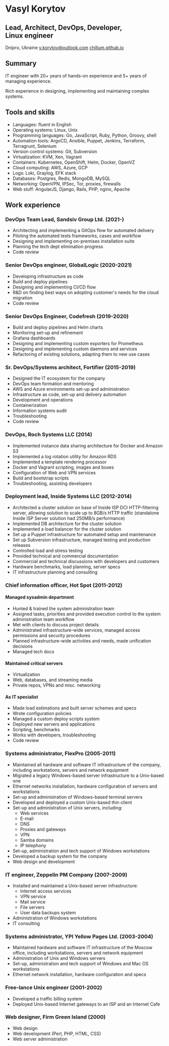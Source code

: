 # Vasyl Korytov

## Lead, Architect, DevOps, Developer, Linux&nbsp;engineer

Dnipro, Ukraine
<span class="right">[v.korytov@outlook.com](mailto:v.korytov@outlook.com)</span>
<span class="right">[chillum.github.io](https://chillum.github.io)</span>

Summary
-------

IT engineer with 20+ years of hands-on experience and 5+ years of managing experience.

Rich experience in designing, implementing and maintaining complex systems.


Tools and skills
----------------

* Languages: fluent in English
* Operating systems: Linux, Unix
* Programming languages: Go, JavaScript, Ruby, Python, Groovy, shell
* Automation tools: ArgoCD, Ansible, Puppet, Jenkins, Terraform, Terragrunt, Selenium
* Version control systems: Git, Subversion
* Virtualization: KVM, Xen, Vagrant
* Containers: Kubernetes, OpenShift, Helm, Docker, OpenVZ
* Cloud computing: AWS, Azure, GCP
* Logs: Loki, Graylog, EFK stack
* Databases: Postgres, Redis, MongoDB, MySQL
* Networking: OpenVPN, IPSec, Tor, proxies, firewalls
* Web stuff: AngularJS, Django, Rails, PHP, nginx, Apache


Work experience
---------------

### DevOps Team Lead, Sandsiv Group Ltd. (2021-)

* Architecting and implementing a GitOps flow for automated delivery
* Piloting the automated tests frameworks, cases and workflow
* Designing and implementing on-premises installation suite
* Planning the tech dept elimination progress
* Code review


### Senior DevOps engineer, GlobalLogic (2020-2021)

* Developing infrastructure as code
* Build and deploy pipelines
* Designing and implementing CI/CD flow
* R&D on finding best ways on adopting customer's needs for the cloud migration
* Code review


### Senior DevOps Engineer, Codefresh (2019-2020)

* Build and deploy pipelines and Helm charts
* Monitoring set-up and refinement
* Grafana dashboards
* Designing and implementing custom exporters for Prometheus
* Designing and implementing custom daemons and services
* Refactoring of existing solutions, adapting them to new use cases


### Sr. DevOps/Systems architect, Fortifier (2015-2019)

* Designed the IT ecosystem for the company
* DevOps team formation and mentoring
* AWS and Azure environments set-up and administration
* Infrastructure as code, set-up and delivery automation
* Development and operations
* Containerization
* Information systems audit
* Troubleshooting
* Code review


### DevOps, Roch Systems LLC (2014)

* Implemented instance data sharing architecture for Docker and Amazon S3
* Implemented a log rotation utility for Amazon RDS
* Implemented a template rendering processor
* Docker and Vagrant scripting, images and boxes
* Configuration of Web and VPN services
* Build and bootstrap scripts
* Troubleshooting, assisting developers


### Deployment lead, Inside Systems LLC (2012-2014)

* Architected a cluster solution on base of Inside ISP DCI
  HTTP-filtering server, allowing solution to scale up to 8GB/s HTTP
  traffic (standalone Inside ISP Server solution had 250MB/s
  performance)
* Implemented DB architecture for the cluster solution
* Implemented a load balancer for the cluster solution
* Set up a Puppet infrastructure for automated setup and maintenance
* Set up Subversion infrastructure, managed testing and production releases
* Controlled load and stress testing
* Provided technical and commercial documentation
* Commercial and technical discussions with developers and customers
* Hardware benchmarks, load planning, server specs
* IT infrastructure planning and consulting


### Chief information officer, Hot Spot (2011-2012)

#### Managed sysadmin department
* Hunted & trained the system administration team
* Assigned tasks, priorities and provided execution control to the
  system administration team workflow
* Met with clients to discuss project details
* Administrated infrastructure-wide services, managed access
  permissions and security procedures
* Planned infrastructure-wide activities and needs, made unification decisions
* Managed tech docs

#### Maintained critical servers
* Virtualization
* Web, databases, and streaming media
* Private repos, VPNs and misc. networking

#### As IT specialist
* Made load estimations and built server schemes and specs
* Wrote configuration policies
* Managed a custom deploy scripts system
* Deployed new servers and applications
* Scripting, benchmarks
* Works with developers, troubleshooting
* Code review


### Systems administrator, FlexPro (2005-2011)

* Maintained all hardware and software IT infrastructure of the
  company, including workstations, servers and network equipment
* Migrated a legacy Windows-based server infrastructure to a Unix-based one
* Ethernet networks installation, hardware configuration of servers and workstations
* Set-up and administration of Windows-based terminal servers
* Developed and deployed a custom Unix-based thin client
* Set-up and administration of Unix servers, including:
  * Web services
  * E-mail
  * DNS
  * Proxies and gateways
  * VPN
  * Samba domains
  * IP telephony
* Set-up, administration and tech support of Windows workstations
* Developed a backup system for the company
* Web design and development


### IT engineer, Zeppelin PM Company (2007-2009)

* Installed and maintained a Unix-based server infrastructure:
  * Internet access services
  * VPN service
  * Mail service
  * File servers
  * User data backups system
* Administration of Windows workstations
* IT consulting


### Systems administrator, YPI Yellow Pages Ltd. (2003-2004)

* Maintained hardware and software IT infrastructure of the Moscow
  office, including workstations, servers and network equipment
* Administration of Unix and Windows servers
* Set-up, administration and tech support of Windows and Mac OS workstations
* Ethernet network installation, hardware configuration and specs


### Free-lance Unix engineer (2001-2002)

* Developed a traffic billing system
* Deployed Unix-based Internet gateways to an ISP and an Internet Cafe


### Web designer, Firm Green Island (2000)

* Web design
* Web development (Perl, PHP, HTML, CSS)
* Web server administration
